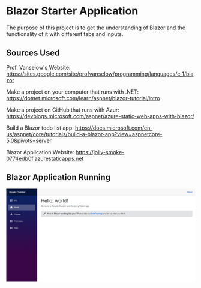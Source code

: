 # Blazor Starter Application

The purpose of this project is to get the understanding of Blazor and the functionality of it with different tabs and inputs. 

## Sources Used
Prof. Vanselow's Website: https://sites.google.com/site/profvanselow/programming/languages/c_1/blazor

Make a project on your computer that runs with .NET: https://dotnet.microsoft.com/learn/aspnet/blazor-tutorial/intro

Make a project on GitHub that runs with Azur: https://devblogs.microsoft.com/aspnet/azure-static-web-apps-with-blazor/

Build a Blazor todo list app: https://docs.microsoft.com/en-us/aspnet/core/tutorials/build-a-blazor-app?view=aspnetcore-5.0&pivots=server

Blazor Application Website: https://jolly-smoke-0774edb0f.azurestaticapps.net

## Blazor Application Running
![alt text](BlazorAppRunning.PNG)
